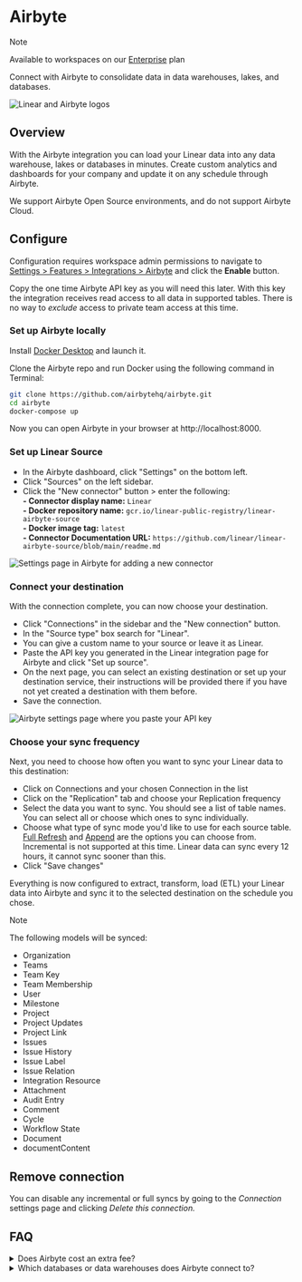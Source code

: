 # Airbyte

> [!NOTE]
> Available to workspaces on our [Enterprise](https://linear.app/pricing) plan

Connect with Airbyte to consolidate data in data warehouses, lakes, and databases.

![Linear and Airbyte logos](https://webassets.linear.app/images/ornj730p/production/ce7ce3217b9432f84393af80572e31270d119cdc-1000x614.png?q=95&auto=format&dpr=2)

## Overview

With the Airbyte integration you can load your Linear data into any data warehouse, lakes or databases in minutes. Create custom analytics and dashboards for your company and update it on any schedule through Airbyte.

We support Airbyte Open Source environments, and do not support Airbyte Cloud.

## Configure

Configuration requires workspace admin permissions to navigate to [Settings > Features > Integrations > Airbyte](https://linear.app/settings/integrations/airbyte) and click the **Enable** button.

Copy the one time Airbyte API key as you will need this later. With this key the integration receives read access to all data in supported tables. There is no way to _exclude_ access to private team access at this time.

### Set up Airbyte locally

Install [Docker Desktop](https://www.docker.com/products/docker-desktop/) and launch it.

Clone the Airbyte repo and run Docker using the following command in Terminal:

```sh
git clone https://github.com/airbytehq/airbyte.git
cd airbyte
docker-compose up
```

Now you can open Airbyte in your browser at http://localhost:8000.

### Set up Linear Source

* In the Airbyte dashboard, click "Settings" on the bottom left.
* Click "Sources" on the left sidebar.
* Click the "New connector" button > enter the following:   
**- Connector display name:** `Linear`  
**- Docker repository name:** `gcr.io/linear-public-registry/linear-airbyte-source`  
**- Docker image tag:** `latest`  
**- Connector Documentation URL:** `https://github.com/linear/linear-airbyte-source/blob/main/readme.md`  


![Settings page in Airbyte for adding a new connector](https://webassets.linear.app/images/ornj730p/production/411c6aec9ef601e16ae5a157da4dbbf1b133e114-804x719.png?q=95&auto=format&dpr=2)

### **Connect your destination**

With the connection complete, you can now choose your destination.

* Click "Connections" in the sidebar and the "New connection" button.
* In the "Source type" box search for "Linear".
* You can give a custom name to your source or leave it as Linear.
* Paste the API key you generated in the Linear integration page for Airbyte and click "Set up source".
* On the next page, you can select an existing destination or set up your destination service, their instructions will be provided there if you have not yet created a destination with them before.
* Save the connection.

![Airbyte settings page where you paste your API key ](https://webassets.linear.app/images/ornj730p/production/e55fd4eaa74ab6d7ba2f40af3ad9eb490e12721b-901x512.png?q=95&auto=format&dpr=2)

### **Choose your sync frequency**

Next, you need to choose how often you want to sync your Linear data to this destination:

* Click on Connections and your chosen Connection in the list
* Click on the "Replication" tab and choose your Replication frequency
* Select the data you want to sync. You should see a list of table names. You can select all or choose which ones to sync individually.
* Choose what type of sync mode you'd like to use for each source table. [Full Refresh](https://docs.airbyte.com/understanding-airbyte/connections/full-refresh-overwrite) and [Append](https://docs.airbyte.com/understanding-airbyte/connections/full-refresh-append/) are the options you can choose from. Incremental is not supported at this time. Linear data can sync every 12 hours, it cannot sync sooner than this.
* Click "Save changes"

Everything is now configured to extract, transform, load (ETL) your Linear data into Airbyte and sync it to the selected destination on the schedule you chose. 

> [!NOTE]
> The following models will be synced:
> 
> * Organization
> * Teams
> * Team Key
> * Team Membership
> * User
> * Milestone
> * Project
> * Project Updates
> * Project Link
> * Issues
> * Issue History
> * Issue Label
> * Issue Relation
> * Integration Resource
> * Attachment
> * Audit Entry
> * Comment
> * Cycle
> * Workflow State
> * Document
> * documentContent

## Remove connection

You can disable any incremental or full syncs by going to the _Connection_ settings page and clicking _Delete this connection._

## FAQ

<details>
<summary>Does Airbyte cost an extra fee? </summary>
Airbyte Open Source is free to use, only the cloud version is paid — which we don’t currently support.
</details>

<details>
<summary>Which databases or data warehouses does Airbyte connect to?</summary>
Airbyte offers many services you can connect your Linear workspace data to, you can view the full list here: https://docs.airbyte.com/integrations/
</details>
